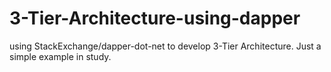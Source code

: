# 3-Tier-Architecture-using-dapper
using StackExchange/dapper-dot-net to develop 3-Tier Architecture. Just a simple example in study.
